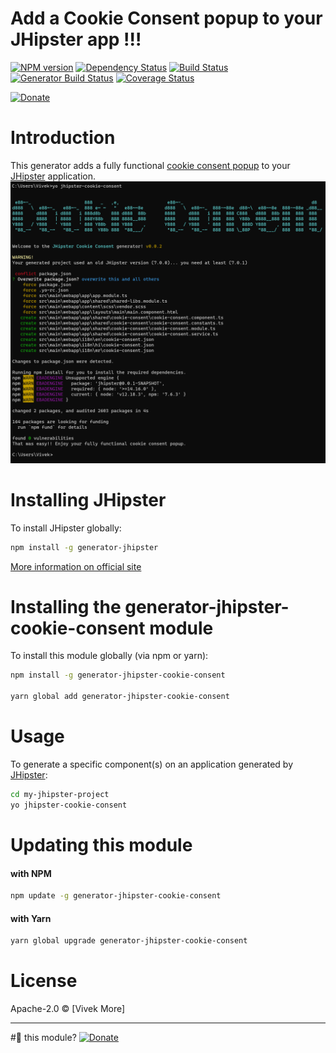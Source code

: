 # Add a Cookie Consent popup to your JHipster app !!!
[![NPM version][npm-image]][npm-url] 
[![Dependency Status][daviddm-image]][daviddm-url] 
[![Build Status][travis-image]][travis-url] 
[![Generator Build Status][github-actions-image]][github-actions-url]
[![Coverage Status][coveralls-image]][coveralls-url]

[![Donate][donate-image]][donate-url]


# Introduction

This generator adds a fully functional [cookie consent popup](docs/features/COOKIE_CONSENT_COMPONENT.md) to your [JHipster](http://jhipster.github.io/) application.
![img.png](docs/features/img.png)

# Installing JHipster
To install JHipster globally:
```bash
npm install -g generator-jhipster
```
[More information on official site](https://jhipster.github.io/installation.html)


# Installing the generator-jhipster-cookie-consent module

To install this module globally (via npm or yarn):
```bash
npm install -g generator-jhipster-cookie-consent

yarn global add generator-jhipster-cookie-consent
```


# Usage

To generate a specific component(s) on an application generated by [JHipster](http://jhipster.github.io/):

```bash
cd my-jhipster-project
yo jhipster-cookie-consent
```

# Updating this module

#### with NPM

```bash
npm update -g generator-jhipster-cookie-consent
```

#### with Yarn

```bash
yarn global upgrade generator-jhipster-cookie-consent
```


# License

Apache-2.0 © [Vivek More]


-----

#💚 this module? [![Donate][donate-image]][donate-url]

[donate-image]: https://img.shields.io/badge/buy%20me%20a%20coffee-brightgreen?style=for-the-badge&logo=paypal
[donate-url]: https://www.paypal.me/vivekdmore

[npm-image]: https://img.shields.io/npm/v/generator-jhipster-cookie-consent.svg
[npm-url]: https://npmjs.org/package/generator-jhipster-cookie-consent
[travis-image]: https://img.shields.io/travis/vivekmore/generator-jhipster-cookie-consent?label=travis-ci&logo=travis
[travis-url]: https://travis-ci.org/vivekmore/generator-jhipster-cookie-consent
[daviddm-image]: https://david-dm.org/vivekmore/generator-jhipster-cookie-consent.svg?theme=shields.io
[daviddm-url]: https://david-dm.org/vivekmore/generator-jhipster-cookie-consent
[coveralls-image]: https://coveralls.io/repos/github/vivekmore/generator-jhipster-cookie-consent/badge.svg
[coveralls-url]: https://coveralls.io/github/vivekmore/generator-jhipster-cookie-consent
[github-actions-image]: https://img.shields.io/github/workflow/status/vivekmore/generator-jhipster-cookie-consent/Build?label=github-ci&logo=github
[github-actions-url]: https://github.com/vivekmore/generator-jhipster-cookie-consent/actions
[donate-image]: https://img.shields.io/badge/buy%20me%20a%20coffee-brightgreen?style=for-the-badge&logo=paypal
[donate-url]: https://www.paypal.me/vivekdmore
